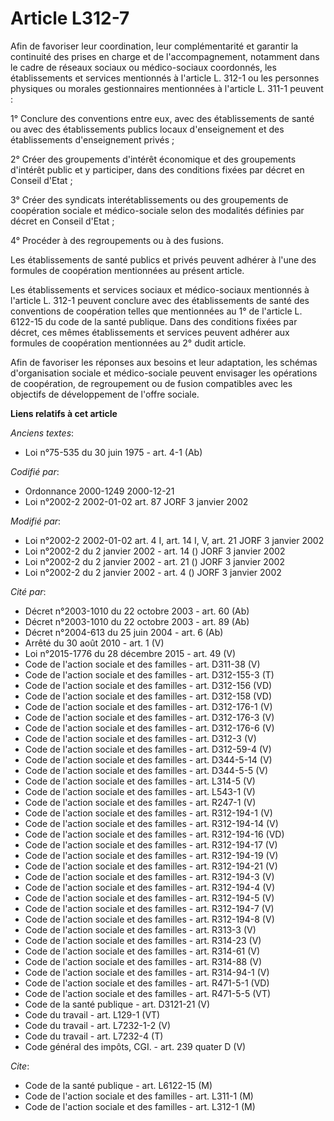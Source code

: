 # Article L312-7

Afin de favoriser leur coordination, leur complémentarité et garantir la continuité des prises en charge et de
l'accompagnement, notamment dans le cadre de réseaux sociaux ou médico-sociaux coordonnés, les établissements et services
mentionnés à l'article L. 312-1 ou les personnes physiques ou morales gestionnaires mentionnées à l'article L. 311-1
peuvent :

1° Conclure des conventions entre eux, avec des établissements de santé ou avec des établissements publics locaux
d'enseignement et des établissements d'enseignement privés ;

2° Créer des groupements d'intérêt économique et des groupements d'intérêt public et y participer, dans des conditions fixées
par décret en Conseil d'Etat ;

3° Créer des syndicats interétablissements ou des groupements de coopération sociale et médico-sociale selon des modalités
définies par décret en Conseil d'Etat ;

4° Procéder à des regroupements ou à des fusions.

Les établissements de santé publics et privés peuvent adhérer à l'une des formules de coopération mentionnées au présent
article.

Les établissements et services sociaux et médico-sociaux mentionnés à l'article L. 312-1 peuvent conclure avec des
établissements de santé des conventions de coopération telles que mentionnées au 1° de l'article L. 6122-15 du code de la
santé publique. Dans des conditions fixées par décret, ces mêmes établissements et services peuvent adhérer aux formules de
coopération mentionnées au 2° dudit article.

Afin de favoriser les réponses aux besoins et leur adaptation, les schémas d'organisation sociale et médico-sociale peuvent
envisager les opérations de coopération, de regroupement ou de fusion compatibles avec les objectifs de développement de
l'offre sociale.

**Liens relatifs à cet article**

_Anciens textes_:

  - Loi n°75-535 du 30 juin 1975 - art. 4-1 (Ab)

_Codifié par_:

  - Ordonnance 2000-1249 2000-12-21
  - Loi n°2002-2 2002-01-02 art. 87 JORF 3 janvier 2002

_Modifié par_:

  - Loi n°2002-2 2002-01-02 art. 4 I, art. 14 I, V, art. 21 JORF 3 janvier 2002
  - Loi n°2002-2 du 2 janvier 2002 - art. 14 () JORF 3 janvier 2002
  - Loi n°2002-2 du 2 janvier 2002 - art. 21 () JORF 3 janvier 2002
  - Loi n°2002-2 du 2 janvier 2002 - art. 4 () JORF 3 janvier 2002

_Cité par_:

  - Décret n°2003-1010 du 22 octobre 2003 - art. 60 (Ab)
  - Décret n°2003-1010 du 22 octobre 2003 - art. 89 (Ab)
  - Décret n°2004-613 du 25 juin 2004 - art. 6 (Ab)
  - Arrêté du 30 août 2010 - art. 1 (V)
  - Loi n°2015-1776 du 28 décembre 2015 - art. 49 (V)
  - Code de l'action sociale et des familles - art. D311-38 (V)
  - Code de l'action sociale et des familles - art. D312-155-3 (T)
  - Code de l'action sociale et des familles - art. D312-156 (VD)
  - Code de l'action sociale et des familles - art. D312-158 (VD)
  - Code de l'action sociale et des familles - art. D312-176-1 (V)
  - Code de l'action sociale et des familles - art. D312-176-3 (V)
  - Code de l'action sociale et des familles - art. D312-176-6 (V)
  - Code de l'action sociale et des familles - art. D312-3 (V)
  - Code de l'action sociale et des familles - art. D312-59-4 (V)
  - Code de l'action sociale et des familles - art. D344-5-14 (V)
  - Code de l'action sociale et des familles - art. D344-5-5 (V)
  - Code de l'action sociale et des familles - art. L314-5 (V)
  - Code de l'action sociale et des familles - art. L543-1 (V)
  - Code de l'action sociale et des familles - art. R247-1 (V)
  - Code de l'action sociale et des familles - art. R312-194-1 (V)
  - Code de l'action sociale et des familles - art. R312-194-14 (V)
  - Code de l'action sociale et des familles - art. R312-194-16 (VD)
  - Code de l'action sociale et des familles - art. R312-194-17 (V)
  - Code de l'action sociale et des familles - art. R312-194-19 (V)
  - Code de l'action sociale et des familles - art. R312-194-21 (V)
  - Code de l'action sociale et des familles - art. R312-194-3 (V)
  - Code de l'action sociale et des familles - art. R312-194-4 (V)
  - Code de l'action sociale et des familles - art. R312-194-5 (V)
  - Code de l'action sociale et des familles - art. R312-194-7 (V)
  - Code de l'action sociale et des familles - art. R312-194-8 (V)
  - Code de l'action sociale et des familles - art. R313-3 (V)
  - Code de l'action sociale et des familles - art. R314-23 (V)
  - Code de l'action sociale et des familles - art. R314-61 (V)
  - Code de l'action sociale et des familles - art. R314-88 (V)
  - Code de l'action sociale et des familles - art. R314-94-1 (V)
  - Code de l'action sociale et des familles - art. R471-5-1 (VD)
  - Code de l'action sociale et des familles - art. R471-5-5 (VT)
  - Code de la santé publique - art. D3121-21 (V)
  - Code du travail - art. L129-1 (VT)
  - Code du travail - art. L7232-1-2 (V)
  - Code du travail - art. L7232-4 (T)
  - Code général des impôts, CGI. - art. 239 quater D (V)

_Cite_:

  - Code de la santé publique - art. L6122-15 (M)
  - Code de l'action sociale et des familles - art. L311-1 (M)
  - Code de l'action sociale et des familles - art. L312-1 (M)
